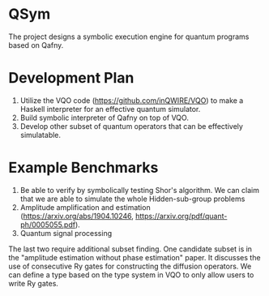 # QSym

The project designs a symbolic execution engine for quantum programs based on Qafny.

# Development Plan

1. Utilize the VQO code (https://github.com/inQWIRE/VQO) to make a Haskell interpreter for an effective quantum simulator.
2. Build symbolic interpreter of Qafny on top of VQO.
3. Develop other subset of quantum operators that can be effectively simulatable.

# Example Benchmarks

1. Be able to verify by symbolically testing Shor's algorithm. We can claim that we are able to simulate the whole Hidden-sub-group problems
2. Amplitude amplification and estimation (https://arxiv.org/abs/1904.10246, https://arxiv.org/pdf/quant-ph/0005055.pdf).
3. Quantum signal processing

The last two require additional subset finding. One candidate subset is in the "amplitude estimation without phase estimation" paper. It discusses the use of consecutive Ry gates for constructing the diffusion operators. We can define a type based on the type system in VQO to only allow users to write Ry gates.
